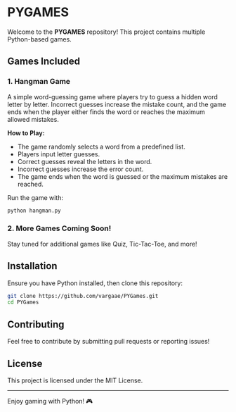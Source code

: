 # PYGAMES

Welcome to the **PYGAMES** repository! This project contains multiple Python-based games.

## Games Included

### 1. Hangman Game
A simple word-guessing game where players try to guess a hidden word letter by letter. Incorrect guesses increase the mistake count, and the game ends when the player either finds the word or reaches the maximum allowed mistakes.

**How to Play:**
- The game randomly selects a word from a predefined list.
- Players input letter guesses.
- Correct guesses reveal the letters in the word.
- Incorrect guesses increase the error count.
- The game ends when the word is guessed or the maximum mistakes are reached.

Run the game with:
```sh
python hangman.py
```

### 2. More Games Coming Soon!
Stay tuned for additional games like Quiz, Tic-Tac-Toe, and more!

## Installation
Ensure you have Python installed, then clone this repository:
```sh
git clone https://github.com/vargaae/PYGames.git
cd PYGames
```

## Contributing
Feel free to contribute by submitting pull requests or reporting issues!

## License
This project is licensed under the MIT License.

---
Enjoy gaming with Python! 🎮
